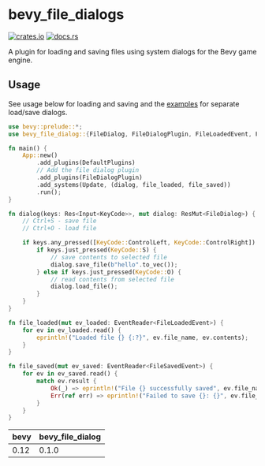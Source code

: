 # bevy_file_dialogs

[![crates.io](https://img.shields.io/crates/v/bevy_file_dialogs)](https://crates.io/crates/bevy_file_dialogs)
[![docs.rs](https://docs.rs/bevy_file_dialogs/badge.svg)](https://docs.rs/bevy_file_dialogs)

A plugin for loading and saving files using system dialogs for the Bevy game engine.

## Usage
See usage below for loading and saving and the [examples](https://github.com/richardhozak/bevy_file_dialog/tree/main/examples) for separate load/save dialogs.

```rust
use bevy::prelude::*;
use bevy_file_dialog::{FileDialog, FileDialogPlugin, FileLoadedEvent, FileSavedEvent};

fn main() {
    App::new()
        .add_plugins(DefaultPlugins)
        // Add the file dialog plugin
        .add_plugins(FileDialogPlugin)
        .add_systems(Update, (dialog, file_loaded, file_saved))
        .run();
}

fn dialog(keys: Res<Input<KeyCode>>, mut dialog: ResMut<FileDialog>) {
    // Ctrl+S - save file
    // Ctrl+O - load file

    if keys.any_pressed([KeyCode::ControlLeft, KeyCode::ControlRight]) {
        if keys.just_pressed(KeyCode::S) {
            // save contents to selected file
            dialog.save_file(b"hello".to_vec());        
        } else if keys.just_pressed(KeyCode::O) {
            // read contents from selected file
            dialog.load_file();
        }
    }
}

fn file_loaded(mut ev_loaded: EventReader<FileLoadedEvent>) {
    for ev in ev_loaded.read() {
        eprintln!("Loaded file {} {:?}", ev.file_name, ev.contents);
    }
}

fn file_saved(mut ev_saved: EventReader<FileSavedEvent>) {
    for ev in ev_saved.read() {
        match ev.result {
            Ok(_) => eprintln!("File {} successfully saved", ev.file_name),
            Err(ref err) => eprintln!("Failed to save {}: {}", ev.file_name, err),
        }
    }
}
```

| bevy | bevy_file_dialog |
| ---- | ---------------- |
| 0.12 | 0.1.0            |
